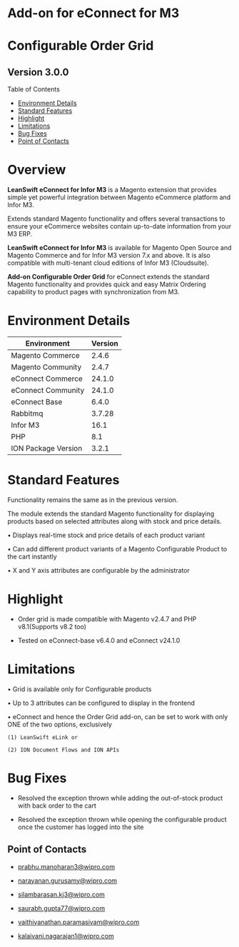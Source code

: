 Add-on for eConnect for M3
==========================

Configurable Order Grid
=======================

Version 3.0.0
-------------

Table of Contents

- [Environment Details](#environment-details)
- [Standard Features](#standard-features)
- [Highlight](#highlight)
- [Limitations](#limitations)
- [Bug Fixes](#bug-fixes)
- [Point of Contacts](#point-of-contacts)

Overview
========

**LeanSwift eConnect for Infor M3** is a Magento extension that provides simple
yet powerful integration between Magento eCommerce platform and Infor M3.

Extends standard Magento functionality and offers several transactions to ensure
your eCommerce websites contain up-to-date information from your M3 ERP.

**LeanSwift eConnect for Infor M3** is available for Magento Open Source and
Magento Commerce and for Infor M3 version 7.x and above. It is also compatible
with multi-tenant cloud editions of Infor M3 (Cloudsuite).

**Add-on Configurable Order Grid** for eConnect extends the standard Magento
functionality and provides quick and easy Matrix Ordering capability to product
pages with synchronization from M3.

Environment Details
===================

| **Environment**     | **Version** |
|---------------------|-------------|
| Magento Commerce    | 2.4.6       |
| Magento Community   | 2.4.7       |
| eConnect Commerce   | 24.1.0      |
| eConnect Community  | 24.1.0      |
| eConnect Base       | 6.4.0       |
| Rabbitmq            | 3.7.28      |
| Infor M3            | 16.1        |
| PHP                 | 8.1         |
| ION Package Version | 3.2.1       |

Standard Features
=================

Functionality remains the same as in the previous version.

The module extends the standard Magento functionality for displaying products
based on selected attributes along with stock and price details.

• Displays real-time stock and price details of each product variant

• Can add different product variants of a Magento Configurable Product to the cart
instantly

• X and Y axis attributes are configurable by the administrator

Highlight
=========

- Order grid is made compatible with Magento v2.4.7 and PHP v8.1(Supports v8.2 too)

- Tested on eConnect-base v6.4.0 and eConnect v24.1.0

Limitations
===========

• Grid is available only for Configurable products

• Up to 3 attributes can be configured to display in the frontend

• eConnect and hence the Order Grid add-on, can be set to work with only ONE of
the two options, exclusively

~~~~~~~~~~~~~~~~~~~~~~~~~~~~~~~~~~~~~~~~~~~~~~~~~~~~~~~~~~~~~~~~~~~~~~~~~~~~~~~~
(1) LeanSwift eLink or 

(2) ION Document Flows and ION APIs
~~~~~~~~~~~~~~~~~~~~~~~~~~~~~~~~~~~~~~~~~~~~~~~~~~~~~~~~~~~~~~~~~~~~~~~~~~~~~~~~

Bug Fixes
=========

- Resolved the exception thrown while adding the out-of-stock product with back order to the cart

- Resolved the exception thrown while opening the configurable product once the customer has logged into the site

Point of Contacts
-----------------

-   <prabhu.manoharan3@wipro.com>

-   <narayanan.gurusamy@wipro.com>

-   <silambarasan.kj3@wipro.com>

-   <saurabh.gupta77@wipro.com>
  
-   <vaithiyanathan.paramasivam@wipro.com>

-   <kalaivani.nagarajan1@wipro.com>
